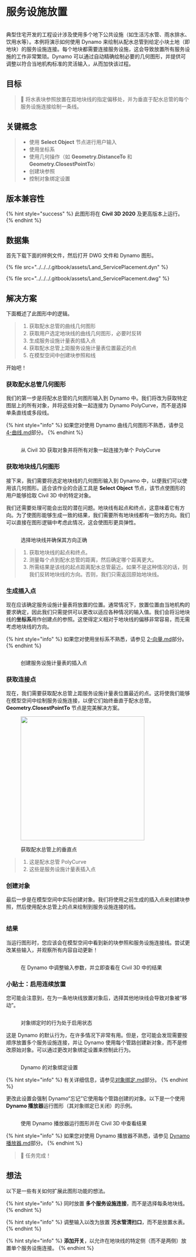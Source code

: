 # 服务设施放置

<figure><img src="../../../.gitbook/assets/Land_ServicePlacement_Dynamo (1).gif" alt=""><figcaption></figcaption></figure>

典型住宅开发的工程设计涉及使用多个地下公共设施（如生活污水管、雨水排水、饮用水等）。本例将演示如何使用 Dynamo 来绘制从配水总管到给定小块土地（即地块）的服务设施连接。每个地块都需要连接服务设施，这会导致放置所有服务设施的工作非常繁琐。Dynamo 可以通过自动精确绘制必要的几何图形，并提供可调整以符合当地机构标准的灵活输入，从而加快该过程。

## 目标

> :dart: 将水表块参照放置在距地块线的指定偏移处，并为垂直于配水总管的每个服务设施连接绘制一条线。

## 关键概念

> * 使用 **Select Object** 节点进行用户输入
> * 使用坐标系
> * 使用几何操作（如 **Geometry.DistanceTo** 和 **Geometry.ClosestPointTo**）
> * 创建块参照
> * 控制对象绑定设置

## 版本兼容性

{% hint style="success" %}
此图形将在 **Civil 3D 2020** 及更高版本上运行。
{% endhint %}

## 数据集

首先下载下面的样例文件，然后打开 DWG 文件和 Dynamo 图形。

{% file src="../../../.gitbook/assets/Land_ServicePlacement.dyn" %}

{% file src="../../../.gitbook/assets/Land_ServicePlacement.dwg" %}

## 解决方案

下面概述了此图形中的逻辑。

> 1. 获取配水总管的曲线几何图形
> 2. 获取用户选定地块线的曲线几何图形，必要时反转
> 3. 生成服务设施计量表的插入点
> 4. 获取配水总管上距服务设施计量表位置最近的点
> 5. 在模型空间中创建块参照和线

开始吧！

### 获取配水总管几何图形

我们的第一步是将配水总管的几何图形输入到 Dynamo 中。我们将改为获取特定图层上的所有对象，并将这些对象一起连接为 Dynamo PolyCurve，而不是选择单条直线或多段线。

{% hint style="info" %}
如果您对使用 Dynamo 曲线几何图形不熟悉，请参见 [4-曲线.md](../../../5\_essential\_nodes\_and\_concepts/5-2\_geometry-for-computational-design/4-curves.md "mention")部分。
{% endhint %}

<figure><img src="../../../.gitbook/assets/Land_ServicePlacement_DistributionMain (1).png" alt=""><figcaption><p>从 Civil 3D 获取对象并将所有对象一起连接为单个 PolyCurve</p></figcaption></figure>

### 获取地块线几何图形

接下来，我们需要将选定地块线的几何图形输入到 Dynamo 中，以便我们可以使用该几何图形。适合该作业的合适工具是 **Select Object** 节点，该节点使图形的用户能够拾取 Civil 3D 中的特定对象。

我们还需要处理可能会出现的潜在问题。地块线有起点和终点，这意味着它有方向。为了使图形能够生成一致的结果，我们需要所有地块线都有一致的方向。我们可以直接在图形逻辑中考虑此情况，这会使图形更具弹性。

<figure><img src="../../../.gitbook/assets/Land_ServicePlacement_Selection (2).png" alt=""><figcaption><p>选择地块线并确保其方向正确</p></figcaption></figure>

> 1. 获取地块线的起点和终点。
> 2. 测量每个点到配水总管的距离，然后确定哪个距离更大。
> 3. 所需结果是该线的起点距离配水总管最近。如果不是这种情况的话，则我们反转地块线的方向。否则，我们只需返回原始地块线。

### 生成插入点

现在应该确定服务设施计量表将放置的位置。通常情况下，放置位置由当地机构的要求确定，因此我们只需提供可以更改以适应各种情况的输入值。我们会将沿地块线的**坐标系**用作创建点的参照。这使得定义相对于地块线的偏移非常容易，而无需考虑地块线的方向。

{% hint style="info" %}
如果您对使用坐标系不熟悉，请参见 [2-向量.md](../../../5\_essential\_nodes\_and\_concepts/5-2\_geometry-for-computational-design/2-vectors.md "mention")部分。
{% endhint %}

<figure><img src="../../../.gitbook/assets/Land_ServicePlacement_InsertionPoints.png" alt=""><figcaption><p>创建服务设施计量表的插入点</p></figcaption></figure>

### 获取连接点

现在，我们需要获取配水总管上距服务设施计量表位置最近的点。这将使我们能够在模型空间中绘制服务设施连接，以便它们始终垂直于配水总管。**Geometry.ClosestPointTo** 节点是完美解决方案。

<figure><img src="../../../.gitbook/assets/Land_ServicePlacement_GetPerpendicularPoints (1).png" alt="" width="339"><figcaption><p>获取配水总管上的垂直点</p></figcaption></figure>

> 1. 这是配水总管 PolyCurve
> 2. 这些是服务设施计量表插入点

### 创建对象

最后一步是在模型空间中实际创建对象。我们将使用之前生成的插入点来创建块参照，然后使用配水总管上的点来绘制到服务设施连接的线。

<figure><img src="../../../.gitbook/assets/Land_ServicePlacement_CreateObjects.png" alt=""><figcaption></figcaption></figure>

### 结果

当运行图形时，您应该会在模型空间中看到新的块参照和服务设施连接线。尝试更改某些输入，并观察所有内容自动更新！

<figure><img src="../../../.gitbook/assets/Land_ServicePlacement_Dynamo (1).gif" alt=""><figcaption><p>在 Dynamo 中调整输入参数，并立即查看在 Civil 3D 中的结果</p></figcaption></figure>

### 小贴士：启用连续放置

您可能会注意到，在为一条地块线放置对象后，选择其他地块线会导致对象被“移动”。

<figure><img src="../../../.gitbook/assets/Land_ServicePlacement_Binding.gif" alt=""><figcaption><p>对象绑定时的行为处于启用状态</p></figcaption></figure>

这是 Dynamo 的默认行为，在许多情况下非常有用。但是，您可能会发现需要按顺序放置多个服务设施连接，并让 Dynamo 使用每个管路创建新对象，而不是修改原始对象。可以通过更改对象绑定设置来控制此行为。

<figure><img src="../../../.gitbook/assets/Land_ServicePlacement_BindingSettings.png" alt=""><figcaption><p>Dynamo 的对象绑定设置</p></figcaption></figure>

{% hint style="info" %}
有关详细信息，请参见[对象绑定.md](../../advanced-topics/object-binding.md "提及")部分。
{% endhint %}

更改此设置会强制 Dynamo“忘记”它使用每个管路创建的对象。以下是一个使用 **Dynamo 播放器**运行图形（其对象绑定已关闭）的示例。

<figure><img src="../../../.gitbook/assets/Land_ServicePlacement_Player (2).gif" alt=""><figcaption><p>使用 Dynamo 播放器运行图形并在 Civil 3D 中查看结果</p></figcaption></figure>

{% hint style="info" %}
如果您对使用 Dynamo 播放器不熟悉，请参见 [Dynamo 播放器.md](../../dynamo-player.md "mention")部分。
{% endhint %}

> :tada: 任务完成！

## 想法

以下是一些有关如何扩展此图形功能的想法。

{% hint style="info" %}
同时放置 **多个服务设施连接**，而不是选择每条地块线。
{% endhint %}

{% hint style="info" %}
调整输入以改为放置 **污水管清扫口**，而不是放置水表。
{% endhint %}

{% hint style="info" %}
 **添加开关**，以允许在地块线的特定侧（而不是两侧）放置单个服务设施连接。
{% endhint %}
